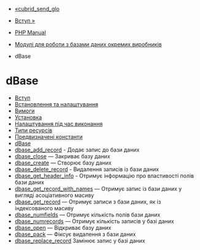 - [«cubrid_send_glo](function.cubrid-send-glo.md)
- [Вступ »](intro.dbase.md)

- [PHP Manual](index.md)
- [Модулі для роботи з базами даних окремих виробників](refs.database.vendors.md)
- dBase

# dBase

- [Вступ](intro.dbase.md)
- [Встановлення та налаштування](dbase.setup.md)
- [Вимоги](dbase.requirements.md)
- [Установка](dbase.installation.md)
- [Налаштування під час виконання](dbase.configuration.md)
- [Типи ресурсів](dbase.resources.md)
- [Предвизначені константи](dbase.constants.md)
- [dBase](ref.dbase.md)
- [dbase_add_record](function.dbase-add-record.md) - Додає
запис до бази даних
- [dbase_close](function.dbase-close.md) — Закриває базу даних
- [dbase_create](function.dbase-create.md) — Створює базу даних
- [dbase_delete_record](function.dbase-delete-record.md) -
Видалення записів із бази даних
- [dbase_get_header_info](function.dbase-get-header-info.md) -
Отримує інформацію про властивості полів бази даних
- [dbase_get_record_with_names](function.dbase-get-record-with-names.md)
— Отримує запис із бази даних у вигляді асоціативного масиву
- [dbase_get_record](function.dbase-get-record.md) — Отримує
записи з бази даних, як із індексованого масиву
- [dbase_numfields](function.dbase-numfields.md) — Отримує
кількість полів бази даних
- [dbase_numrecords](function.dbase-numrecords.md) — Отримує
кількість записів у базі даних
- [dbase_open](function.dbase-open.md) — Відкриває базу даних
- [dbase_pack](function.dbase-pack.md) — Фіксує видалення з
бази даних
- [dbase_replace_record](function.dbase-replace-record.md)
Замінює запис у базі даних
